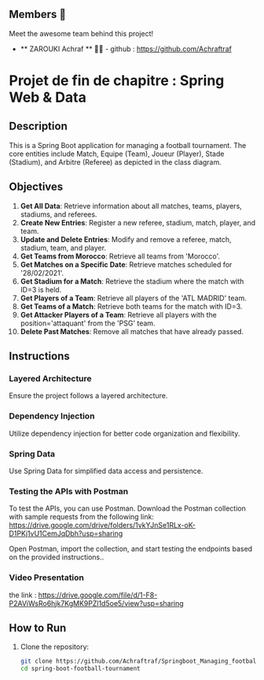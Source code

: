 ## Members 🚀

Meet the awesome team behind this project!

- ** ZAROUKI Achraf ** 👨‍💻 - github : https://github.com/Achraftraf

# Projet de fin de chapitre : Spring Web & Data

## Description

This is a Spring Boot application for managing a football tournament. The core entities include Match, Equipe (Team), Joueur (Player), Stade (Stadium), and Arbitre (Referee) as depicted in the class diagram.

## Objectives

1. **Get All Data**: Retrieve information about all matches, teams, players, stadiums, and referees.
2. **Create New Entries**: Register a new referee, stadium, match, player, and team.
3. **Update and Delete Entries**: Modify and remove a referee, match, stadium, team, and player.
4. **Get Teams from Morocco**: Retrieve all teams from 'Morocco'.
5. **Get Matches on a Specific Date**: Retrieve matches scheduled for '28/02/2021'.
6. **Get Stadium for a Match**: Retrieve the stadium where the match with ID=3 is held.
7. **Get Players of a Team**: Retrieve all players of the 'ATL MADRID' team.
8. **Get Teams of a Match**: Retrieve both teams for the match with ID=3.
9. **Get Attacker Players of a Team**: Retrieve all players with the position='attaquant' from the 'PSG' team.
10. **Delete Past Matches**: Remove all matches that have already passed.

## Instructions

### Layered Architecture

Ensure the project follows a layered architecture.

### Dependency Injection

Utilize dependency injection for better code organization and flexibility.

### Spring Data

Use Spring Data for simplified data access and persistence.

### Testing the APIs with Postman

To test the APIs, you can use Postman. Download the Postman collection with sample requests from the following link:
https://drive.google.com/drive/folders/1vkYJnSe1RLx-oK-D1PKj1vU1CemJqDbh?usp=sharing

Open Postman, import the collection, and start testing the endpoints based on the provided instructions..

### Video Presentation

the link : https://drive.google.com/file/d/1-F8-P2AViWsRo6hjk7KgMK9PZl1d5oe5/view?usp=sharing

## How to Run

1. Clone the repository:

   ```bash
   git clone https://github.com/Achraftraf/Springboot_Managing_football_tournament.git
   cd spring-boot-football-tournament
